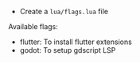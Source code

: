 - Create a `lua/flags.lua` file

Available flags:
- flutter: To install flutter extensions
- godot: To setup gdscript LSP

